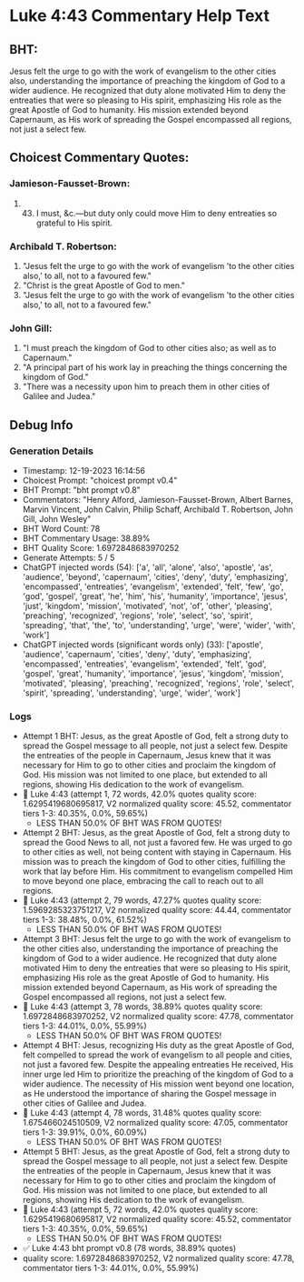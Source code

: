 # Luke 4:43 Commentary Help Text

## BHT:
Jesus felt the urge to go with the work of evangelism to the other cities also, understanding the importance of preaching the kingdom of God to a wider audience. He recognized that duty alone motivated Him to deny the entreaties that were so pleasing to His spirit, emphasizing His role as the great Apostle of God to humanity. His mission extended beyond Capernaum, as His work of spreading the Gospel encompassed all regions, not just a select few.

## Choicest Commentary Quotes:
### Jamieson-Fausset-Brown:
1. 43. I must, &amp;c.—but duty
	only could move Him to deny entreaties so grateful to His spirit.


### Archibald T. Robertson:
1. "Jesus felt the urge to go with the work of evangelism 'to the other cities also,' to all, not to a favoured few."
2. "Christ is the great Apostle of God to men."
3. "Jesus felt the urge to go with the work of evangelism 'to the other cities also,' to all, not to a favoured few."

### John Gill:
1. "I must preach the kingdom of God to other cities also; as well as to Capernaum."
2. "A principal part of his work lay in preaching the things concerning the kingdom of God."
3. "There was a necessity upon him to preach them in other cities of Galilee and Judea."


## Debug Info
### Generation Details
- Timestamp: 12-19-2023 16:14:56
- Choicest Prompt: "choicest prompt v0.4"
- BHT Prompt: "bht prompt v0.8"
- Commentators: "Henry Alford, Jamieson-Fausset-Brown, Albert Barnes, Marvin Vincent, John Calvin, Philip Schaff, Archibald T. Robertson, John Gill, John Wesley"
- BHT Word Count: 78
- BHT Commentary Usage: 38.89%
- BHT Quality Score: 1.6972848683970252
- Generate Attempts: 5 / 5
- ChatGPT injected words (54):
	['a', 'all', 'alone', 'also', 'apostle', 'as', 'audience', 'beyond', 'capernaum', 'cities', 'deny', 'duty', 'emphasizing', 'encompassed', 'entreaties', 'evangelism', 'extended', 'felt', 'few', 'go', 'god', 'gospel', 'great', 'he', 'him', 'his', 'humanity', 'importance', 'jesus', 'just', 'kingdom', 'mission', 'motivated', 'not', 'of', 'other', 'pleasing', 'preaching', 'recognized', 'regions', 'role', 'select', 'so', 'spirit', 'spreading', 'that', 'the', 'to', 'understanding', 'urge', 'were', 'wider', 'with', 'work']
- ChatGPT injected words (significant words only) (33):
	['apostle', 'audience', 'capernaum', 'cities', 'deny', 'duty', 'emphasizing', 'encompassed', 'entreaties', 'evangelism', 'extended', 'felt', 'god', 'gospel', 'great', 'humanity', 'importance', 'jesus', 'kingdom', 'mission', 'motivated', 'pleasing', 'preaching', 'recognized', 'regions', 'role', 'select', 'spirit', 'spreading', 'understanding', 'urge', 'wider', 'work']

### Logs
- Attempt 1 BHT: Jesus, as the great Apostle of God, felt a strong duty to spread the Gospel message to all people, not just a select few. Despite the entreaties of the people in Capernaum, Jesus knew that it was necessary for Him to go to other cities and proclaim the kingdom of God. His mission was not limited to one place, but extended to all regions, showing His dedication to the work of evangelism.
- 🔄 Luke 4:43 (attempt 1, 72 words, 42.0% quotes quality score: 1.6295419680695817, V2 normalized quality score: 45.52, commentator tiers 1-3: 40.35%, 0.0%, 59.65%) 
	- LESS THAN 50.0% OF BHT WAS FROM QUOTES!
- Attempt 2 BHT: Jesus, as the great Apostle of God, felt a strong duty to spread the Good News to all, not just a favored few. He was urged to go to other cities as well, not being content with staying in Capernaum. His mission was to preach the kingdom of God to other cities, fulfilling the work that lay before Him. His commitment to evangelism compelled Him to move beyond one place, embracing the call to reach out to all regions.
- 🔄 Luke 4:43 (attempt 2, 79 words, 47.27% quotes quality score: 1.5969285323751217, V2 normalized quality score: 44.44, commentator tiers 1-3: 38.48%, 0.0%, 61.52%) 
	- LESS THAN 50.0% OF BHT WAS FROM QUOTES!
- Attempt 3 BHT: Jesus felt the urge to go with the work of evangelism to the other cities also, understanding the importance of preaching the kingdom of God to a wider audience. He recognized that duty alone motivated Him to deny the entreaties that were so pleasing to His spirit, emphasizing His role as the great Apostle of God to humanity. His mission extended beyond Capernaum, as His work of spreading the Gospel encompassed all regions, not just a select few.
- 🔄 Luke 4:43 (attempt 3, 78 words, 38.89% quotes quality score: 1.6972848683970252, V2 normalized quality score: 47.78, commentator tiers 1-3: 44.01%, 0.0%, 55.99%) 
	- LESS THAN 50.0% OF BHT WAS FROM QUOTES!
- Attempt 4 BHT: Jesus, recognizing His duty as the great Apostle of God, felt compelled to spread the work of evangelism to all people and cities, not just a favored few. Despite the appealing entreaties He received, His inner urge led Him to prioritize the preaching of the kingdom of God to a wider audience. The necessity of His mission went beyond one location, as He understood the importance of sharing the Gospel message in other cities of Galilee and Judea.
- 🔄 Luke 4:43 (attempt 4, 78 words, 31.48% quotes quality score: 1.675466024510509, V2 normalized quality score: 47.05, commentator tiers 1-3: 39.91%, 0.0%, 60.09%) 
	- LESS THAN 50.0% OF BHT WAS FROM QUOTES!
- Attempt 5 BHT: Jesus, as the great Apostle of God, felt a strong duty to spread the Gospel message to all people, not just a select few. Despite the entreaties of the people in Capernaum, Jesus knew that it was necessary for Him to go to other cities and proclaim the kingdom of God. His mission was not limited to one place, but extended to all regions, showing His dedication to the work of evangelism.
- 🔄 Luke 4:43 (attempt 5, 72 words, 42.0% quotes quality score: 1.6295419680695817, V2 normalized quality score: 45.52, commentator tiers 1-3: 40.35%, 0.0%, 59.65%) 
	- LESS THAN 50.0% OF BHT WAS FROM QUOTES!
- ✅ Luke 4:43 bht prompt v0.8 (78 words, 38.89% quotes)
- quality score: 1.6972848683970252, V2 normalized quality score: 47.78, commentator tiers 1-3: 44.01%, 0.0%, 55.99%)